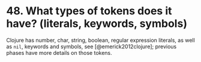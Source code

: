 # 48. What types of tokens does it have? (literals, keywords, symbols)

Clojure has number, char, string, boolean, regular expression literals, as well as `nil`, keywords and symbols, see [@emerick2012clojure]; previous phases have more details on those tokens.




